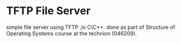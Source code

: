 # TFTP File Server
simple file server using TFTP ,in C\C++.
done as part of Structure of Operating Systems course at the technion (046209).
